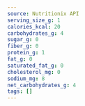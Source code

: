 ```yaml
---
source: Nutritionix API
serving_size_g: 1
calories_kcal: 20
carbohydrates_g: 4
sugar_g: 0
fiber_g: 0
protein_g: 1
fat_g: 0
saturated_fat_g: 0
cholesterol_mg: 0
sodium_mg: 8
net_carbohydrates_g: 4
tags: []
---
```

